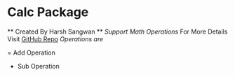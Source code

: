 # Calc Package

** Created By Harsh Sangwan **
_Support Math Operations_
For More Details Visit [GitHub Repo](https://github.com/harsh-sangwan2003/Node-JS-BM/tree/main/Node%20Modules/3rd%20Party%20Modules/calc-math-opr-harsh)
_Operations are_

= Add Operation
- Sub Operation